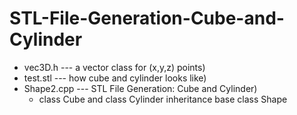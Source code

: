 # STL-File-Generation-Cube-and-Cylinder

* vec3D.h --- a vector class for (x,y,z) points)
* test.stl --- how cube and cylinder looks like)
* Shape2.cpp --- STL File Generation: Cube and Cylinder)
    * class Cube and class Cylinder inheritance base class Shape
